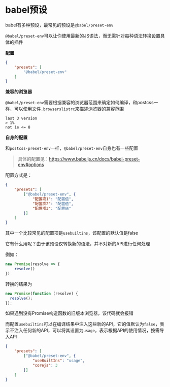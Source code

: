 # babel预设

babel有多种预设，最常见的预设是`@babel/preset-env`

`@babel/preset-env`可以让你使用最新的JS语法，而无需针对每种语法转换设置具体的插件

**配置**

```json
{
    "presets": [
        "@babel/preset-env"
    ]
}
```

**兼容的浏览器**

`@babel/preset-env`需要根据兼容的浏览器范围来确定如何编译，和postcss一样，可以使用文件`.browserslistrc`来描述浏览器的兼容范围

```
last 3 version
> 1%
not ie <= 8
```

**自身的配置**

和`postcss-preset-env`一样，`@babel/preset-env`自身也有一些配置

> 具体的配置见：https://www.babeljs.cn/docs/babel-preset-env#options

配置方式是：

```json
{
    "presets": [
        ["@babel/preset-env", {
            "配置项1": "配置值",
            "配置项2": "配置值",
            "配置项3": "配置值"
        }]
    ]
}
```

其中一个比较常见的配置项是`usebuiltins`，该配置的默认值是false

它有什么用呢？由于该预设仅转换新的语法，并不对新的API进行任何处理

例如：

```js
new Promise(resolve => {
    resolve()
})
```

转换的结果为

```js
new Promise(function (resolve) {
  resolve();
});
```

如果遇到没有Promise构造函数的旧版本浏览器，该代码就会报错

而配置`usebuiltins`可以在编译结果中注入这些新的API，它的值默认为`false`，表示不注入任何新的API，可以将其设置为`usage`，表示根据API的使用情况，按需导入API

```json
{
    "presets": [
        ["@babel/preset-env", {
            "useBuiltIns": "usage",
            "corejs": 3
        }]
    ]
}
```